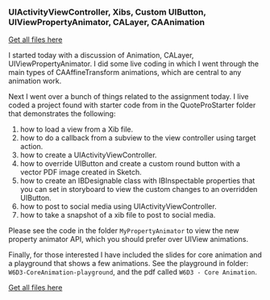 ### UIActivityViewController, Xibs, Custom UIButton, UIViewPropertyAnimator, CALayer, CAAnimation

[Get all files here](https://github.com/philosopherdog/W6D3-Lecture)

I started today with a discussion of Animation, CALayer, UIViewPropertyAnimator. I did some live coding in which I went through the main types of CAAffineTransform animations, which are central to any animation work.

Next I went over a bunch of things related to the assignment today. I live coded a project found with starter code from in the QuoteProStarter folder that demonstrates the following:

1. how to load a view from a Xib file.
2. how to do a callback from a subview to the view controller using target action.
3. how to create a UIActivityViewController.
4. how to override UIButton and create a custom round button with a vector PDF image created in Sketch.
5. how to create an IBDesignable class with IBInspectable properties that you can set in storyboard to view the custom changes to an overridden UIButton.
6. how to post to social media using UIActivityViewController.
7. how to take a snapshot of a xib file to post to social media.

Please see the code in the folder `MyPropertyAnimator` to view the new property animator API, which you should prefer over UIView animations.

Finally, for those interested I have included the slides for core animation and a playground that shows a few animations. See the playground in folder:  `W6D3-CoreAnimation-playground`, and the pdf called `W6D3 - Core Animation`.

[Get all files here](https://github.com/philosopherdog/W6D3-Lecture)